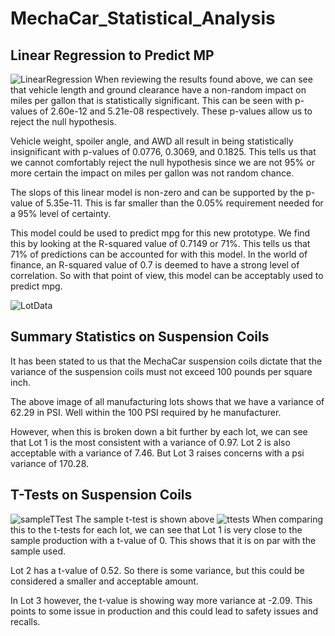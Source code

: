 # MechaCar_Statistical_Analysis

## Linear Regression to Predict MP

![LinearRegression](https://user-images.githubusercontent.com/106126621/191150040-203421f6-8b7d-4598-81b2-616881f44dd9.png)
When reviewing the results found above, we can see that vehicle length and ground clearance have a non-random impact on miles per gallon that is statistically significant. This can be seen with p-values of 2.60e-12 and 5.21e-08 respectively. These p-values allow us to reject the null hypothesis. 

Vehicle weight, spoiler angle, and AWD all result in being statistically insignificant with p-values of 0.0776, 0.3069, and 0.1825. This tells us that we cannot comfortably reject the null hypothesis since we are not 95% or more certain the impact on miles per gallon was not random chance. 

The slops of this linear model is non-zero and can be supported by the p-value of 5.35e-11. This is far smaller than the 0.05% requirement needed for a 95% level of certainty.

This model could be used to predict mpg for this new prototype. We find this by looking at the R-squared value of 0.7149 or 71%. This tells us that 71% of predictions can be accounted for with this model. In the world of finance, an R-squared value of 0.7 is deemed to have a strong level of correlation. So with that point of view, this model can be acceptably used to predict mpg. 

![LotData](https://user-images.githubusercontent.com/106126621/191151822-af8bed84-a4a3-4442-a608-e2f54961a1c0.png)

## Summary Statistics on Suspension Coils

It has been stated to us that the MechaCar suspension coils dictate that the variance of the suspension coils must not exceed 100 pounds per square inch.

The above image of all manufacturing lots shows that we have a variance of 62.29 in PSI. Well within the 100 PSI required by he manufacturer.

However, when this is broken down a bit further by each lot, we can see that Lot 1 is the most consistent with a variance of 0.97. Lot 2 is also acceptable with a variance of 7.46. But Lot 3 raises concerns with a psi variance of 170.28. 



 ## T-Tests on Suspension Coils
![sampleTTest](https://user-images.githubusercontent.com/106126621/191161285-2aa10d5d-f596-45d2-818d-4c650a6e40aa.png)
The sample t-test is shown above 
![ttests](https://user-images.githubusercontent.com/106126621/191161292-67ec5333-5069-4eb6-959a-3cef69e94f2b.png)
When comparing this to the t-tests for each lot, we can see that Lot 1 is very close to the sample production with a t-value of 0. This shows that it is on par with the sample used.

Lot 2 has a t-value of 0.52. So there is some variance, but this could be considered a smaller and acceptable amount.

In Lot 3 however, the t-value is showing way more variance at -2.09. This points to some issue in production and this could lead to safety issues and recalls. 
